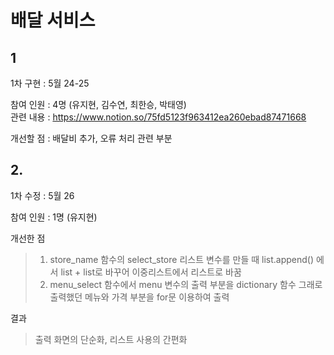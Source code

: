 # 배달 서비스 

## 1
 1차 구현 : 5월 24-25 <br>
 
 참여 인원 : 4명 (유지현, 김수연, 최한승, 박태영) <br>
        관련 내용 : https://www.notion.so/75fd5123f963412ea260ebad87471668<br>
 
 개선할 점 : 배달비 추가, 오류 처리 관련 부분 
         
         
## 2.
 1차 수정 : 5월 26 <br>
 
 참여 인원 : 1명 (유지현) <br>
 
 개선한 점 <br>
> 1. store_name 함수의 select_store 리스트 변수를 만들 때 list.append() 에서 list + list로 바꾸어 이중리스트에서 리스트로 바꿈<br>
> 2. menu_select 함수에서 menu 변수의 출력 부분을  dictionary 함수 그래로 출력했던 메뉴와 가격 부분을 for문 이용하여 출력 <br>
 
 결과 <br>
> 출력 화면의 단순화, 리스트 사용의 간편화
